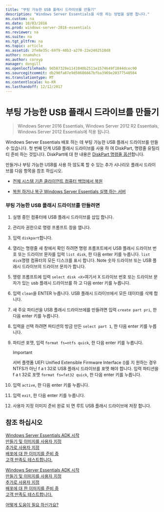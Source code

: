 ```yaml
---
title: "부팅 가능한 USB 플래시 드라이브를 만들기"
description: "Windows Server Essentials을 사용 하는 방법을 설명 합니다."
ms.custom: na
ms.date: 10/03/2016
ms.prod: windows-server-2016-essentials
ms.reviewer: na
ms.suite: na
ms.tgt_pltfrm: na
ms.topic: article
ms.assetid: 2fe8e35c-69f9-40b3-a270-22e2402510d8
author: nnamuhcs
ms.author: coreyp
manager: dongill
ms.openlocfilehash: 9d587329e1141040b2511e1574649f1844dcec90
ms.sourcegitcommit: db290fa07e9d50686667bfba3969e20377548504
ms.translationtype: MT
ms.contentlocale: ko-KR
ms.lasthandoff: 12/12/2017
---
```

# <a name="create-a-bootable-usb-flash-drive"></a>부팅 가능한 USB 플래시 드라이브를 만들기

>Windows Server 2016 Essentials, Windows Server 2012 R2 Essentials, Windows Server 2012 Essentials에 적용 됩니다.

Windows Server Essentials 배포 하는 데 부팅 가능한 USB 플래시 드라이브를 만들 수 있습니다. 첫 번째 단계 USB 플래시 드라이브를 사용 하 여 DiskPart, 명령줄 유틸리티 준비 하는 것입니다. DiskPart에 대 한 내용은 [DiskPart 명령줄 옵션](https://go.microsoft.com/fwlink/?LinkId=207073)합니다.  
  
 만들거나 부팅 가능한 USB를 사용 하 않도록 할 수 있는 추가 시나리오 플래시 드라이브를 다음 항목을 참조 하십시오.  
  
-   [전체 시스템 기존 클라이언트 컴퓨터 백업에서 복원](https://technet.microsoft.com/library/jj713539.aspx#BKMK_CreateBootable)  
  
-   [복원 하거나 복구 Windows Server Essentials 실행 하는 서버](https://technet.microsoft.com/library/jj593197.aspx#BKMK_Restore_2)  
  
### <a name="to-create-a-bootable-usb-flash-drive"></a>부팅 가능한 USB 플래시 드라이브를 만들려면  
  
1.  실행 중인 컴퓨터에 USB 플래시 드라이브를 삽입 합니다.  
  
2.  관리자 권한으로 명령 프롬프트 창을 엽니다.  
  
3.  입력 `diskpart`합니다.  
  
4.  열리는 명령줄 새 창에서 확인 하려면 명령 프롬프트에서 USB 플래시 드라이브 번호 또는 드라이브 문자를 입력 `list disk`, 한 다음 enter 키를 누릅니다. `list disk`명령 컴퓨터의 모든 디스크를 표시 합니다. Note 숫자 드라이브 또는 USB 플래시 드라이브의 드라이브 문자가 합니다.  
  
5.  명령 프롬프트에 입력 `select disk <X>`여기서 X 드라이브 번호 또는 드라이브 문자가 있는 usb 플래시 드라이브를 하 고 다음 enter 키를 누릅니다.  
  
6.  입력 `clean`을 ENTER 누릅니다. USB 플래시 드라이브에서 모든 데이터를 삭제 합니다.  
  
7.  새 주요 파티션을 USB 플래시 드라이브에를 만들려면 입력 `create part pri`, 한 다음 enter 키를 누릅니다.  
  
8.  입력을 선택 하려면 파티션의 방금 만든 `select part 1`, 한 다음 enter 키를 누릅니다.  
  
9. 파티션 포맷, 입력 `format fs=ntfs quick`, 한 다음 enter 키를 누릅니다.  
  
    > [!IMPORTANT]
    >  서버 플랫폼 UEFI Unified Extensible Firmware Interface ()를 지 원하는 경우 NTFS가 아닌 f a t 32로 USB 플래시 드라이브를 포맷 해야 합니다. 입력 파티션을 f a t 32로 포맷 `format fs=fat32 quick`, 한 다음 enter 키를 누릅니다.  
  
10. 입력 `active`, 한 다음 enter 키를 누릅니다.  
  
11. 입력 `exit`, 한 다음 enter 키를 누릅니다.  
  
12. 사용자 지정 이미지 준비 완료 되 면 루트 USB 플래시 드라이브에 저장 합니다.  
  
## <a name="see-also"></a>참조 하십시오  

 [Windows Server Essentials ADK 시작](Getting-Started-with-the-Windows-Server-Essentials-ADK.md)   
 [만들기 및 이미지를 사용자 지정](Creating-and-Customizing-the-Image.md)   
 [추가로 사용자 지정](Additional-Customizations.md)   
 [배포에 대 한 이미지를 준비 중](Preparing-the-Image-for-Deployment.md)   
 [고객 만족도 테스트합니다.](Testing-the-Customer-Experience.md)   

 [Windows Server Essentials ADK 시작](../install/Getting-Started-with-the-Windows-Server-Essentials-ADK.md)   
 [만들기 및 이미지를 사용자 지정](../install/Creating-and-Customizing-the-Image.md)   
 [추가로 사용자 지정](../install/Additional-Customizations.md)   
 [배포에 대 한 이미지를 준비 중](../install/Preparing-the-Image-for-Deployment.md)   
 [고객 만족도 테스트합니다.](../install/Testing-the-Customer-Experience.md)   

 [어떻게 도움이 필요 하신가요?](https://windows.microsoft.com/windows/support)
